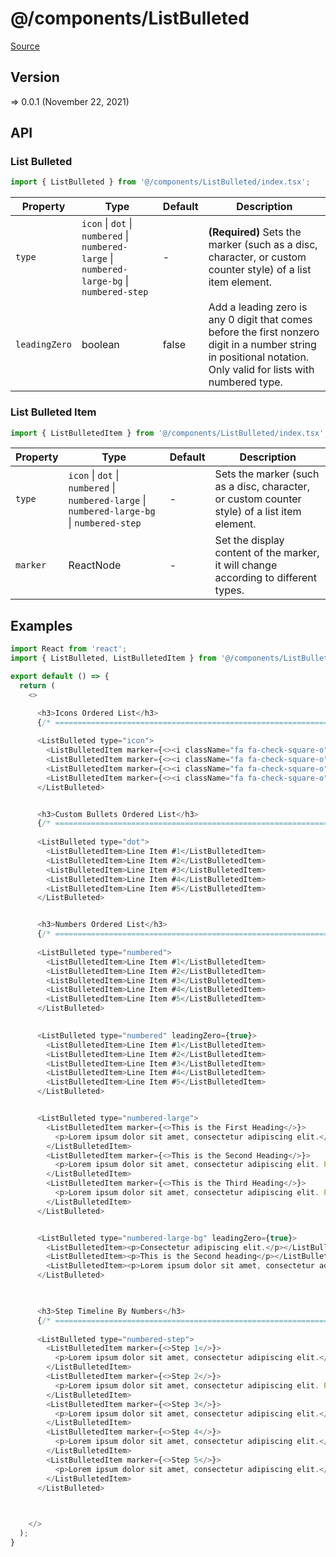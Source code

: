 # @/components/ListBulleted

[Source](https://github.com/xizon/poemkit/tree/main/src/client/components/ListBulleted)

## Version

=> 0.0.1 (November 22, 2021)

## API

### List Bulleted
```js
import { ListBulleted } from '@/components/ListBulleted/index.tsx';
```
| Property | Type | Default | Description |
| --- | --- | --- | --- |
| `type` | `icon` \| `dot` \| `numbered` \| `numbered-large` \| `numbered-large-bg` \| `numbered-step` | - | <strong>(Required)</strong> Sets the marker (such as a disc, character, or custom counter style) of a list item element. |
| `leadingZero` | boolean  | false | Add a leading zero is any 0 digit that comes before the first nonzero digit in a number string in positional notation. Only valid for lists with numbered type. |


### List Bulleted Item
```js
import { ListBulletedItem } from '@/components/ListBulleted/index.tsx';
```
| Property | Type | Default | Description |
| --- | --- | --- | --- |
| `type` | `icon` \| `dot` \| `numbered` \| `numbered-large` \| `numbered-large-bg` \| `numbered-step`  | - | Sets the marker (such as a disc, character, or custom counter style) of a list item element. |
| `marker` | ReactNode | - | Set the display content of the marker, it will change according to different types. |


## Examples

```js
import React from 'react';
import { ListBulleted, ListBulletedItem } from '@/components/ListBulleted/index.tsx';

export default () => {
  return (
    <>

      <h3>Icons Ordered List</h3>
      {/* ================================================================== */}
      
      <ListBulleted type="icon">
        <ListBulletedItem marker={<><i className="fa fa-check-square-o" aria-hidden="true"></i></>}>Here's bullet point number one</ListBulletedItem>
        <ListBulletedItem marker={<><i className="fa fa-check-square-o" aria-hidden="true"></i></>}>Now for the second point</ListBulletedItem>
        <ListBulletedItem marker={<><i className="fa fa-check-square-o" aria-hidden="true"></i></>}>You guessed it, here comes the third</ListBulletedItem>
        <ListBulletedItem marker={<><i className="fa fa-check-square-o" aria-hidden="true"></i></>}>A fourth bullet point just to be safe</ListBulletedItem>		
      </ListBulleted>


      <h3>Custom Bullets Ordered List</h3>
      {/* ================================================================== */}
      
      <ListBulleted type="dot">
        <ListBulletedItem>Line Item #1</ListBulletedItem>
        <ListBulletedItem>Line Item #2</ListBulletedItem>
        <ListBulletedItem>Line Item #3</ListBulletedItem>
        <ListBulletedItem>Line Item #4</ListBulletedItem>
        <ListBulletedItem>Line Item #5</ListBulletedItem>
      </ListBulleted>


      <h3>Numbers Ordered List</h3>
      {/* ================================================================== */}
      
      <ListBulleted type="numbered">
        <ListBulletedItem>Line Item #1</ListBulletedItem>
        <ListBulletedItem>Line Item #2</ListBulletedItem>
        <ListBulletedItem>Line Item #3</ListBulletedItem>
        <ListBulletedItem>Line Item #4</ListBulletedItem>
        <ListBulletedItem>Line Item #5</ListBulletedItem>
      </ListBulleted>

    
      <ListBulleted type="numbered" leadingZero={true}>
        <ListBulletedItem>Line Item #1</ListBulletedItem>
        <ListBulletedItem>Line Item #2</ListBulletedItem>
        <ListBulletedItem>Line Item #3</ListBulletedItem>
        <ListBulletedItem>Line Item #4</ListBulletedItem>
        <ListBulletedItem>Line Item #5</ListBulletedItem>
      </ListBulleted>


      <ListBulleted type="numbered-large">
        <ListBulletedItem marker={<>This is the First Heading</>}>
          <p>Lorem ipsum dolor sit amet, consectetur adipiscing elit.</p>
        </ListBulletedItem>
        <ListBulletedItem marker={<>This is the Second Heading</>}>
          <p>Lorem ipsum dolor sit amet, consectetur adipiscing elit. Pellentesque pellentesque tortor non erat sodales, in tristique dui convallis.</p>
        </ListBulletedItem>
        <ListBulletedItem marker={<>This is the Third Heading</>}>
          <p>Lorem ipsum dolor sit amet, consectetur adipiscing elit. Pellentesque pellentesque tortor non erat sodales, in tristique dui convallis. Mauris sed mi nulla. Interdum et malesuada fames ac ante ipsum primis in faucibus.</p>
        </ListBulletedItem>
      </ListBulleted>


      <ListBulleted type="numbered-large-bg" leadingZero={true}>
        <ListBulletedItem><p>Consectetur adipiscing elit.</p></ListBulletedItem>
        <ListBulletedItem><p>This is the Second heading</p></ListBulletedItem>
        <ListBulletedItem><p>Lorem ipsum dolor sit amet, consectetur adipiscing elit.</p></ListBulletedItem>
      </ListBulleted>
      


      <h3>Step Timeline By Numbers</h3>
      {/* ================================================================== */}
      
      <ListBulleted type="numbered-step">
        <ListBulletedItem marker={<>Step 1</>}>
          <p>Lorem ipsum dolor sit amet, consectetur adipiscing elit.</p>
        </ListBulletedItem>
        <ListBulletedItem marker={<>Step 2</>}>
          <p>Lorem ipsum dolor sit amet, consectetur adipiscing elit. Pellentesque pellentesque tortor non erat sodales, in tristique dui convallis. Mauris sed mi nulla. Interdum et malesuada fames ac ante ipsum primis in faucibus.</p>
        </ListBulletedItem>
        <ListBulletedItem marker={<>Step 3</>}>
          <p>Lorem ipsum dolor sit amet, consectetur adipiscing elit.</p>
        </ListBulletedItem>
        <ListBulletedItem marker={<>Step 4</>}>
          <p>Lorem ipsum dolor sit amet, consectetur adipiscing elit.</p>
        </ListBulletedItem>
        <ListBulletedItem marker={<>Step 5</>}>
          <p>Lorem ipsum dolor sit amet, consectetur adipiscing elit.</p>
        </ListBulletedItem>
      </ListBulleted>

						

    </>
  );
}

```